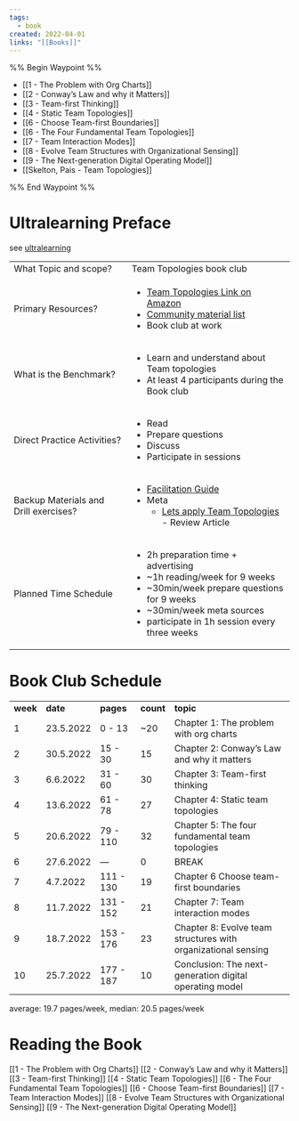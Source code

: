 ```yaml
---
tags:
  - book
created: 2022-04-01
links: "[[Books]]"
---
```


%% Begin Waypoint %%
- [[1 - The Problem with Org Charts]]
- [[2 - Conway’s Law and why it Matters]]
- [[3 - Team-first Thinking]]
- [[4 - Static Team Topologies]]
- [[6 - Choose Team-first Boundaries]]
- [[6 - The Four Fundamental Team Topologies]]
- [[7 - Team Interaction Modes]]
- [[8 - Evolve Team Structures with Organizational Sensing]]
- [[9 - The Next-generation Digital Operating Model]]
- [[Skelton, Pais - Team Topologies]]

%% End Waypoint %%
# Ultralearning Preface

see [ultralearning](https://www.amazon.de/Ultralearning-Strategies-Mastering-Skills-Getting/dp/0008305706)

<table>
  <tr>
   <td>What Topic and scope?
   </td>
   <td>Team Topologies book club
   </td>
  </tr>
  <tr>
   <td>Primary Resources?
   </td>
   <td>
<ul>

<li><a href="https://www.amazon.de/Team-Topologies-Organizing-Business-Technology/dp/1942788819">Team Topologies Link on Amazon</a>

<li><a href="https://github.com/TeamTopologies/Team-Topologies-Community-Materials">Community material list</a>

<li>Book club at work
</li>
</ul>
   </td>
  </tr>
  <tr>
   <td>What is the Benchmark?
   </td>
   <td>
<ul>

<li>Learn and understand about Team topologies

<li>At least 4 participants during the Book club
</li>
</ul>
   </td>
  </tr>
  <tr>
   <td>Direct Practice Activities?
   </td>
   <td>
<ul>

<li>Read

<li>Prepare questions

<li>Discuss

<li>Participate in sessions
</li>
</ul>
   </td>
  </tr>
  <tr>
   <td>Backup Materials and Drill exercises?
   </td>
   <td>
<ul>

<li><a href="https://docs.google.com/document/d/1UZx7dnGnJfU7SwmlWKERKvvQS9PmaRrwu_zmKggnmmY/edit#">Facilitation Guide</a>

<li>Meta
<ul>

<li><a href="https://betterprogramming.pub/your-team-structures-aint-working-let-s-apply-team-topologies-470e8d4f7fe5">Lets apply Team Topologies</a> - Review Article
</li>
</ul>
</li>
</ul>
   </td>
  </tr>
  <tr>
   <td>Planned Time Schedule
   </td>
   <td>
<ul>

<li>2h preparation time + advertising

<li>~1h reading/week for 9 weeks

<li>~30min/week prepare questions for 9 weeks

<li>~30min/week meta sources

<li>participate in 1h session every three weeks
</li>
</ul>
   </td>
  </tr>
</table>

# Book Club Schedule

<table>
  <tr>
   <td><strong>week</strong>
   </td>
   <td><strong>date</strong>
   </td>
   <td><strong>pages</strong>
   </td>
   <td><strong>count</strong>
   </td>
   <td><strong>topic</strong>
   </td>
  </tr>
  <tr>
   <td>1
   </td>
   <td>23.5.2022
   </td>
   <td>0 - 13
   </td>
   <td>~20
   </td>
   <td>Chapter 1: The problem with org charts
   </td>
  </tr>
  <tr>
   <td>2
   </td>
   <td>30.5.2022
   </td>
   <td>15 - 30
   </td>
   <td>15
   </td>
   <td>Chapter 2: Conway’s Law and why it matters
   </td>
  </tr>
  <tr>
   <td>3
   </td>
   <td>6.6.2022
   </td>
   <td>31 - 60
   </td>
   <td>30
   </td>
   <td>Chapter 3: Team-first thinking
   </td>
  </tr>
  <tr>
   <td>4
   </td>
   <td>13.6.2022
   </td>
   <td>61 - 78
   </td>
   <td>27
   </td>
   <td>Chapter 4: Static team topologies
   </td>
  </tr>
  <tr>
   <td>5
   </td>
   <td>20.6.2022
   </td>
   <td>79 - 110
   </td>
   <td>32
   </td>
   <td>Chapter 5: The four fundamental team topologies
   </td>
  </tr>
  <tr>
   <td>6
   </td>
   <td>27.6.2022
   </td>
   <td>—
   </td>
   <td>0
   </td>
   <td>BREAK
   </td>
  </tr>
  <tr>
   <td>7
   </td>
   <td>4.7.2022
   </td>
   <td>111 - 130
   </td>
   <td>19
   </td>
   <td>Chapter 6 Choose team-first boundaries
   </td>
  </tr>
  <tr>
   <td>8
   </td>
   <td>11.7.2022
   </td>
   <td>131 - 152
   </td>
   <td>21
   </td>
   <td>Chapter 7: Team interaction modes
   </td>
  </tr>
  <tr>
   <td>9
   </td>
   <td>18.7.2022
   </td>
   <td>153 - 176
   </td>
   <td>23
   </td>
   <td>Chapter 8: Evolve team structures with organizational sensing
   </td>
  </tr>
  <tr>
   <td>10
   </td>
   <td>25.7.2022
   </td>
   <td>177 - 187
   </td>
   <td>10
   </td>
   <td>Conclusion: The next-generation digital operating model
   </td>
  </tr>
</table>

average: 19.7 pages/week, median: 20.5 pages/week

# Reading the Book

[[1 - The Problem with Org Charts]]
[[2 - Conway’s Law and why it Matters]]
[[3 - Team-first Thinking]]
[[4 - Static Team Topologies]]
[[6 - The Four Fundamental Team Topologies]]
[[6 - Choose Team-first Boundaries]]
[[7 - Team Interaction Modes]]
[[8 - Evolve Team Structures with Organizational Sensing]]
[[9 - The Next-generation Digital Operating Model]]
